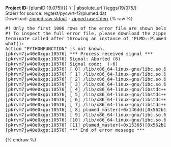 **Project ID:** [plumID:19.075]({{ '/' | absolute_url }}eggs/19/075/)  
Stderr for source:  regtest/pycv/rt-f2/plumed.dat   
Download: [zipped raw stdout](plumed.dat.plumed_master.stdout.txt.zip) - [zipped raw stderr](plumed.dat.plumed_master.stderr.txt.zip) 
{% raw %}
<pre>
#! Only the first 1000 rows of the error file are shown below
#! To inspect the full error file, please download the zipped raw stderr file above
terminate called after throwing an instance of 'PLMD::Plumed::Exception'
what():
Action "PYTHONFUNCTION" is not known.
[pkrvm7jw40e0xgp:10576] *** Process received signal ***
[pkrvm7jw40e0xgp:10576] Signal: Aborted (6)
[pkrvm7jw40e0xgp:10576] Signal code:  (-6)
[pkrvm7jw40e0xgp:10576] [ 0] /lib/x86_64-linux-gnu/libc.so.6(+0x45330)[0x7fe455845330]
[pkrvm7jw40e0xgp:10576] [ 1] /lib/x86_64-linux-gnu/libc.so.6(pthread_kill+0x11c)[0x7fe45589eb2c]
[pkrvm7jw40e0xgp:10576] [ 2] /lib/x86_64-linux-gnu/libc.so.6(gsignal+0x1e)[0x7fe45584527e]
[pkrvm7jw40e0xgp:10576] [ 3] /lib/x86_64-linux-gnu/libc.so.6(abort+0xdf)[0x7fe4558288ff]
[pkrvm7jw40e0xgp:10576] [ 4] /lib/x86_64-linux-gnu/libstdc++.so.6(+0xa5ff5)[0x7fe455ca5ff5]
[pkrvm7jw40e0xgp:10576] [ 5] /lib/x86_64-linux-gnu/libstdc++.so.6(+0xbb0da)[0x7fe455cbb0da]
[pkrvm7jw40e0xgp:10576] [ 6] /lib/x86_64-linux-gnu/libstdc++.so.6(_ZSt10unexpectedv+0x0)[0x7fe455ca5a55]
[pkrvm7jw40e0xgp:10576] [ 7] /lib/x86_64-linux-gnu/libstdc++.so.6(+0xa5a6f)[0x7fe455ca5a6f]
[pkrvm7jw40e0xgp:10576] [ 8] plumed_master(+0x146dd)[0x562b1f5c16dd]
[pkrvm7jw40e0xgp:10576] [ 9] /lib/x86_64-linux-gnu/libc.so.6(+0x2a1ca)[0x7fe45582a1ca]
[pkrvm7jw40e0xgp:10576] [10] /lib/x86_64-linux-gnu/libc.so.6(__libc_start_main+0x8b)[0x7fe45582a28b]
[pkrvm7jw40e0xgp:10576] [11] plumed_master(+0x15365)[0x562b1f5c2365]
[pkrvm7jw40e0xgp:10576] *** End of error message ***
</pre>
{% endraw %}
